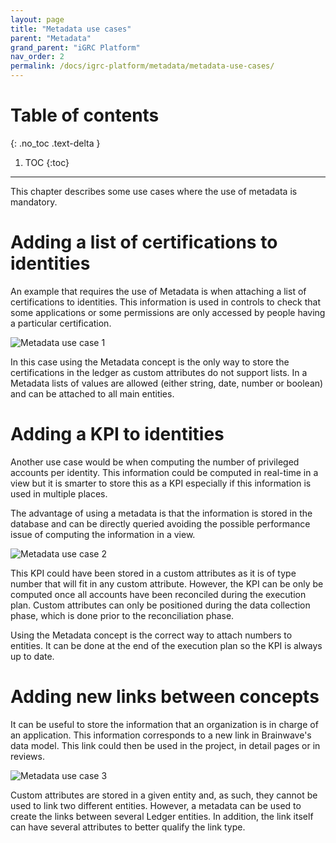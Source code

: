 ```yaml
---
layout: page
title: "Metadata use cases"
parent: "Metadata"
grand_parent: "iGRC Platform"
nav_order: 2
permalink: /docs/igrc-platform/metadata/metadata-use-cases/
---
```


# Table of contents
{: .no_toc .text-delta }

1. TOC
{:toc}
---

This chapter describes some use cases where the use of metadata is mandatory.

# Adding a list of certifications to identities

An example that requires the use of Metadata is when attaching a list of certifications to identities.
This information is used in controls to check that some applications or some permissions are only accessed by people having a particular certification.

![Metadata use case 1]({{site.baseurl}}/docs/igrc-platform/metadata/images/metadata_use_case_1.png "Metadata use case 1")

In this case using the Metadata concept is the only way to store the certifications in the ledger as custom attributes do not support lists. In a Metadata lists of values are allowed (either string, date, number or boolean) and can be attached to all main entities.

# Adding a KPI to identities

Another use case would be when computing the number of privileged accounts per identity. This information could be computed in real-time in a view but it is smarter to store this as a KPI especially if this information is used in multiple places.

The advantage of using a metadata is that the information is stored in the database and can be directly queried avoiding the possible performance issue of computing the information in a view.

![Metadata use case 2]({{site.baseurl}}/docs/igrc-platform/metadata/images/metadata_use_case_2.png "Metadata use case 2")

This KPI could have been stored in a custom attributes as it is of type number that will fit in any custom attribute. However, the KPI can be only be computed once all accounts have been reconciled during the execution plan. Custom attributes can only be positioned during the data collection phase, which is done prior to the reconciliation phase.

Using the Metadata concept is the correct way to attach numbers to entities. It can be done at the end of the execution plan so the KPI is always up to date.

# Adding new links between concepts

[comment]: # ( TO BE UPDATED )

It can be useful to store the information that an organization is in charge of an application. This information corresponds to a new link in Brainwave's data model. This link could then be used in the project, in detail pages or in reviews. 

![Metadata use case 3]({{site.baseurl}}/docs/igrc-platform/metadata/images/metadata_use_case_3.png "Metadata use case 3")

Custom attributes are stored in a given entity and, as such, they cannot be used to link two different entities. However, a metadata can be used to create the links between several Ledger entities. In addition, the link itself can have several attributes to better qualify the link type.

